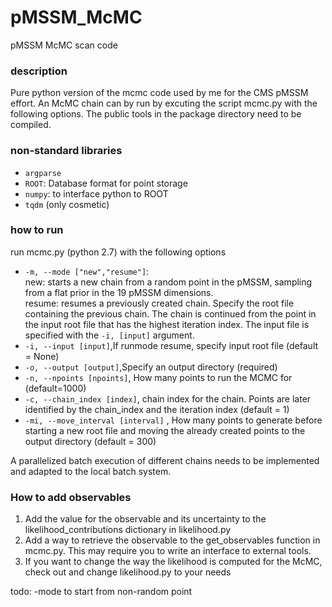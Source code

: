 # pMSSM_McMC
pMSSM McMC scan code
### description ###
Pure python version of the mcmc code used by me for the CMS pMSSM effort.
An McMC chain can by run by excuting the script mcmc.py with the following options.
The public tools in the package directory need to be compiled.



### non-standard libraries ###
* `argparse`  
* `ROOT`: Database format for point storage  
* `numpy`: to interface python to ROOT  
* `tqdm` (only cosmetic)


### how to run ###
run mcmc.py (python 2.7) with the following options

* `-m, --mode ["new","resume"]`:  
   new: starts a new chain from a random point in the pMSSM, sampling from a flat prior in the 19 pMSSM dimensions.  
    resume: resumes a previously created chain. Specify the root file containing the previous chain. The chain is continued from the point in the input root file that has the highest iteration index. The input file is specified with the `-i, [input]` argument.
* `-i, --input [input]`,If runmode resume, specify input root file (default = None)
* `-o, --output [output]`,Specify an output directory (required)
* `-n, --npoints [npoints]`, How many points to run the MCMC for (default=1000)
* `-c, --chain_index [index]`, chain index for the chain. Points are later identified by the chain_index and the iteration index (default = 1)
* `-mi, --move_interval [interval]` , How many points to generate before starting a new root file and moving the already created points to the output directory (default = 300)



A parallelized batch execution of different chains needs to be implemented and adapted to the local batch system.


### How to add observables ###
1. Add the value for the observable and its uncertainty to the likelihood_contributions dictionary in likelihood.py  
2. Add a way to retrieve the observable to the get_observables function in mcmc.py. This may require you to write an interface to external tools.  
3. If you want to change the way the likelihood is computed for the McMC, check out and change likelihood.py to your needs  


todo:
-mode to start from non-random point
